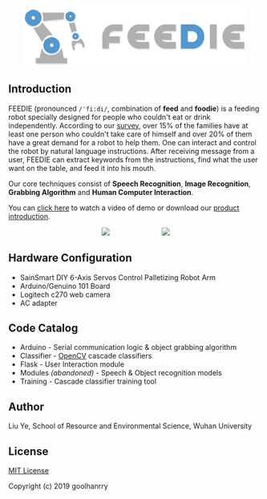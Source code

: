 <p align="center">
  <img width="450" src="Supporting%20files/logo-color.png" />
</p>

## Introduction

FEEDIE (pronounced `/ˈfi:di/`, combination of **feed** and **foodie**) is a feeding robot specially designed for people who couldn't eat or drink independently. According to our [survey](https://github.com/goolhanrry/Feeding-Robot-Demo/blob/master/Supporting%20files/DataAnalysis.pptx?raw=true), over 15% of the families have at least one person who couldn't take care of himself and over 20% of them have a great demand for a robot to help them. One can interact and control the robot by natural language instructions. After receiving message from a user, FEEDIE can extract keywords from the instructions, find what the user want on the table, and feed it into his mouth.

Our core techniques consist of **Speech Recognition**, **Image Recognition**, **Grabbing Algorithm** and **Human Computer Interaction**.

You can [click here](https://youtu.be/WOYQ2A6ZiRU) to watch a video of demo or download our [product introduction](https://github.com/goolhanrry/Feeding-Robot-Demo/blob/master/Supporting%20files/Product%20Introducton%20v3.pptx?raw=true).

<p align="center">
  <img width="300" src="Supporting%20files/preview.gif" hspace="50px" />
  <img width="247" src="Supporting%20files/UI.gif" hspace="50px" />
</p>

## Hardware Configuration

* SainSmart DIY 6-Axis Servos Control Palletizing Robot Arm
* Arduino/Genuino 101 Board
* Logitech c270 web camera
* AC adapter

## Code Catalog

* Arduino - Serial communication logic & object grabbing algorithm
* Classifier - [OpenCV](https://opencv.org/) cascade classifiers
* Flask - User Interaction module
* Modules *(abandoned)* - Speech & Object recognition models
* Training - Cascade classifier training tool

## Author

Liu Ye, School of Resource and Environmental Science, Wuhan University

## License

[MIT License](LICENSE)

Copyright (c) 2019 goolhanrry
